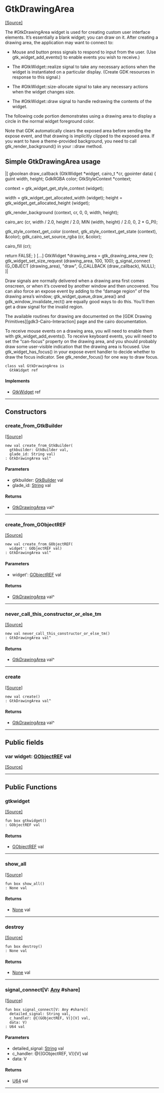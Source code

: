 # GtkDrawingArea
<span class="source-link">[[Source]](src/gtk3/GtkDrawingArea.md#L6)</span>

The #GtkDrawingArea widget is used for creating custom user interface
elements. It’s essentially a blank widget; you can draw on it. After
creating a drawing area, the application may want to connect to:

- Mouse and button press signals to respond to input from
  the user. (Use gtk_widget_add_events() to enable events
  you wish to receive.)

- The #GtkWidget::realize signal to take any necessary actions
  when the widget is instantiated on a particular display.
  (Create GDK resources in response to this signal.)

- The #GtkWidget::size-allocate signal to take any necessary
  actions when the widget changes size.

- The #GtkWidget::draw signal to handle redrawing the
  contents of the widget.

The following code portion demonstrates using a drawing
area to display a circle in the normal widget foreground
color.

Note that GDK automatically clears the exposed area before sending
the expose event, and that drawing is implicitly clipped to the exposed
area. If you want to have a theme-provided background, you need
to call gtk_render_background() in your ::draw method.

## Simple GtkDrawingArea usage

|[<!-- language="C" -->
gboolean
draw_callback (GtkWidget *widget, cairo_t *cr, gpointer data)
{
  guint width, height;
  GdkRGBA color;
  GtkStyleContext *context;

  context = gtk_widget_get_style_context (widget);

  width = gtk_widget_get_allocated_width (widget);
  height = gtk_widget_get_allocated_height (widget);

  gtk_render_background (context, cr, 0, 0, width, height);

  cairo_arc (cr,
             width / 2.0, height / 2.0,
             MIN (width, height) / 2.0,
             0, 2 * G_PI);

  gtk_style_context_get_color (context,
                               gtk_style_context_get_state (context),
                               &color);
  gdk_cairo_set_source_rgba (cr, &color);

  cairo_fill (cr);

 return FALSE;
}
[...]
  GtkWidget *drawing_area = gtk_drawing_area_new ();
  gtk_widget_set_size_request (drawing_area, 100, 100);
  g_signal_connect (G_OBJECT (drawing_area), "draw",
                    G_CALLBACK (draw_callback), NULL);
]|

Draw signals are normally delivered when a drawing area first comes
onscreen, or when it’s covered by another window and then uncovered.
You can also force an expose event by adding to the “damage region”
of the drawing area’s window; gtk_widget_queue_draw_area() and
gdk_window_invalidate_rect() are equally good ways to do this.
You’ll then get a draw signal for the invalid region.

The available routines for drawing are documented on the
[GDK Drawing Primitives][gdk3-Cairo-Interaction] page
and the cairo documentation.

To receive mouse events on a drawing area, you will need to enable
them with gtk_widget_add_events(). To receive keyboard events, you
will need to set the “can-focus” property on the drawing area, and you
should probably draw some user-visible indication that the drawing
area is focused. Use gtk_widget_has_focus() in your expose event
handler to decide whether to draw the focus indicator. See
gtk_render_focus() for one way to draw focus.


```pony
class val GtkDrawingArea is
  GtkWidget ref
```

#### Implements

* [GtkWidget](gtk3-GtkWidget.md) ref

---

## Constructors

### create_from_GtkBuilder
<span class="source-link">[[Source]](src/gtk3/GtkDrawingArea.md#L96)</span>


```pony
new val create_from_GtkBuilder(
  gtkbuilder: GtkBuilder val,
  glade_id: String val)
: GtkDrawingArea val^
```
#### Parameters

*   gtkbuilder: [GtkBuilder](gtk3-GtkBuilder.md) val
*   glade_id: [String](builtin-String.md) val

#### Returns

* [GtkDrawingArea](gtk3-GtkDrawingArea.md) val^

---

### create_from_GObjectREF
<span class="source-link">[[Source]](src/gtk3/GtkDrawingArea.md#L99)</span>


```pony
new val create_from_GObjectREF(
  widget': GObjectREF val)
: GtkDrawingArea val^
```
#### Parameters

*   widget': [GObjectREF](gtk3-..-gobject-GObjectREF.md) val

#### Returns

* [GtkDrawingArea](gtk3-GtkDrawingArea.md) val^

---

### never_call_this_constructor_or_else_tm
<span class="source-link">[[Source]](src/gtk3/GtkDrawingArea.md#L102)</span>


```pony
new val never_call_this_constructor_or_else_tm()
: GtkDrawingArea val^
```

#### Returns

* [GtkDrawingArea](gtk3-GtkDrawingArea.md) val^

---

### create
<span class="source-link">[[Source]](src/gtk3/GtkDrawingArea.md#L106)</span>


```pony
new val create()
: GtkDrawingArea val^
```

#### Returns

* [GtkDrawingArea](gtk3-GtkDrawingArea.md) val^

---

## Public fields

### var widget: [GObjectREF](gtk3-..-gobject-GObjectREF.md) val
<span class="source-link">[[Source]](src/gtk3/GtkDrawingArea.md#L92)</span>



---

## Public Functions

### gtkwidget
<span class="source-link">[[Source]](src/gtk3/GtkDrawingArea.md#L94)</span>


```pony
fun box gtkwidget()
: GObjectREF val
```

#### Returns

* [GObjectREF](gtk3-..-gobject-GObjectREF.md) val

---

### show_all
<span class="source-link">[[Source]](src/gtk3/GtkWidget.md#L4)</span>


```pony
fun box show_all()
: None val
```

#### Returns

* [None](builtin-None.md) val

---

### destroy
<span class="source-link">[[Source]](src/gtk3/GtkWidget.md#L7)</span>


```pony
fun box destroy()
: None val
```

#### Returns

* [None](builtin-None.md) val

---

### signal_connect\[V: [Any](builtin-Any.md) #share\]
<span class="source-link">[[Source]](src/gtk3/GtkWidget.md#L10)</span>


```pony
fun box signal_connect[V: Any #share](
  detailed_signal: String val,
  c_handler: @{(GObjectREF, V)}[V] val,
  data: V)
: U64 val
```
#### Parameters

*   detailed_signal: [String](builtin-String.md) val
*   c_handler: @{(GObjectREF, V)}[V] val
*   data: V

#### Returns

* [U64](builtin-U64.md) val

---

